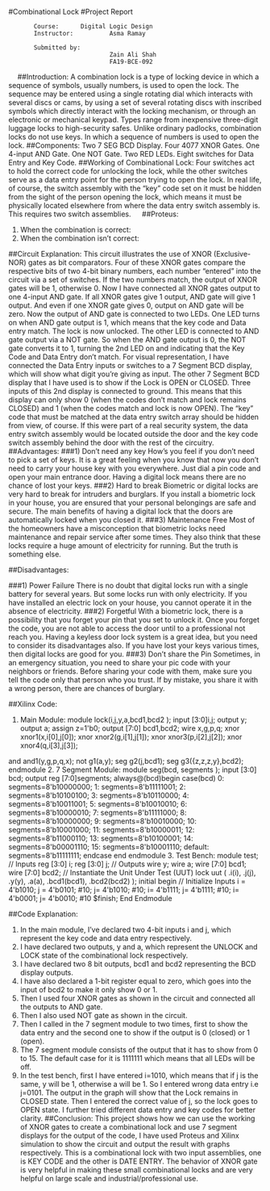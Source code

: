 #Combinational Lock
#Project Report

           Course:		Digital Logic Design
           Instructor:	        Asma Ramay

           Submitted by:
                                Zain Ali Shah               
                                FA19-BCE-092
 
##Introduction:
A combination lock is a type of locking device in which a sequence of symbols, usually numbers, is used to open the lock. The sequence may be entered using a single rotating dial which interacts with several discs or cams, by using a set of several rotating discs with inscribed symbols which directly interact with the locking mechanism, or through an electronic or mechanical keypad. Types range from inexpensive three-digit luggage locks to high-security safes. Unlike ordinary padlocks, combination locks do not use keys. In which a sequence of numbers is used to open the lock.
##Components:
Two 7 SEG BCD Display.
Four 4077 XNOR Gates.
One 4-input AND Gate.
One NOT Gate.
Two RED LEDs.
Eight switches for Data Entry and Key Code.
##Working of Combinational Lock:
Four switches act to hold the correct code for unlocking the lock, while the other switches serve as a data entry point for the person trying to open the lock.
In real life, of course, the switch assembly with the “key” code set on it must be hidden from the sight of the person opening the lock, which means it must be physically located elsewhere from where the data entry switch assembly is. This requires two switch assemblies.
 
##Proteus:
1.	When the combination is correct: 
2.	When the combination isn’t correct: 

##Circuit Explanation:
This circuit illustrates the use of XNOR (Exclusive-NOR) gates as bit comparators. Four of these XNOR gates compare the respective bits of two 4-bit binary numbers, each number “entered” into the circuit via a set of switches. If the two numbers match, the output of XNOR gates will be 1, otherwise 0. Now I have connected all XNOR gates output to one 4-input AND gate. If all XNOR gates give 1 output, AND gate will give 1 output. And even if one XNOR gate gives 0, output on AND gate will be zero. Now the output of AND gate is connected to two LEDs. One LED turns on when AND gate output is 1, which means that the key code and Data entry match. The lock is now unlocked. The other LED is connected to AND gate output via a NOT gate. So when the AND gate output is 0, the NOT gate converts it to 1, turning the 2nd LED on and indicating that the Key Code and Data Entry don’t match. For visual representation, I have connected the Data Entry inputs or switches to a 7 Segment BCD display, which will show what digit you’re giving as input. The other 7 Segment BCD display that I have used is to show if the Lock is OPEN or CLOSED. Three inputs of this 2nd display is connected to ground. This means that this display can only show 0 (when the codes don’t match and lock remains CLOSED) and 1 (when the codes match and lock is now OPEN).
The “key” code that must be matched at the data entry switch array should be hidden from view, of course. If this were part of a real security system, the data entry switch assembly would be located outside the door and the key code switch assembly behind the door with the rest of the circuitry.
##Advantages:
###1) Don’t need any key
How’s you feel if you don’t need to pick a set of keys. It is a great feeling when you know that now you don’t need to carry your house key with you everywhere. Just dial a pin code and open your main entrance door. Having a digital lock means there are no chance of lost your keys.
###2) Hard to break
Biometric or digital locks are very hard to break for intruders and burglars. If you install a biometric lock in your house, you are ensured that your personal belongings are safe and secure. The main benefits of having a digital lock that the doors are automatically locked when you closed it.
###3) Maintenance Free
Most of the homeowners have a misconception that biometric locks need maintenance and repair service after some times. They also think that these locks require a huge amount of electricity for running. But the truth is something else.


##Disadvantages:

###1) Power Failure
There is no doubt that digital locks run with a single battery for several years. But some locks run with only electricity. If you have installed an electric lock on your house, you cannot operate it in the absence of electricity.
###2) Forgetful
With a biometric lock, there is a possibility that you forget your pin that you set to unlock it. Once you forget the code, you are not able to access the door until to a professional not reach you.
Having a keyless door lock system is a great idea, but you need to consider its disadvantages also. If you have lost your keys various times, then digital locks are good for you.
###3) Don’t share the Pin
Sometimes, in an emergency situation, you need to share your pic code with your neighbors or friends. Before sharing your code with them, make sure you tell the code only that person who you trust. If by mistake, you share it with a wrong person, there are chances of burglary.

##Xilinx Code:
1.	Main Module:
module lock(i,j,y,a,bcd1,bcd2
    );
input [3:0]i,j;
output y;
output a;
assign z=1'b0;
output [7:0] bcd1,bcd2;
wire x,g,p,q;
xnor xnor1(x,i[0],j[0]);
xnor xnor2(g,i[1],j[1]);
xnor xnor3(p,i[2],j[2]);
xnor xnor4(q,i[3],j[3]);

and and1(y,g,p,q,x);
not g1(a,y);
seg g2(j,bcd1);
seg g3({z,z,z,y},bcd2);
endmodule
2.	7 Segment Module:
module seg(bcd, segments
    );
input [3:0] bcd;
output reg [7:0]segments;
always@(bcd)begin
case(bcd)
   0:   segments=8'b10000000;
   1:   segments=8'b11111001;
   2:   segments=8'b10100100; 
   3:   segments=8'b10110000; 
   4:   segments=8'b10011001; 
   5:   segments=8'b10010010; 
   6:   segments=8'b10000010; 
   7:   segments=8'b11111000; 
   8:   segments=8'b10000000;
   9:   segments=8'b10010000;
	10:  segments=8'b10001000;
	11:  segments=8'b10000011;
	12:  segments=8'b11000110;
	13:  segments=8'b10100001;
	14:  segments=8'b00001110;
	15:  segments=8'b10001110;
	default:  segments=8'b11111111;
endcase
end
endmodule
3.	Test Bench:
module test;
// Inputs
	reg [3:0] i;
	reg [3:0] j;
// Outputs
	wire y;
	wire a;
	wire [7:0] bcd1;
	wire [7:0] bcd2;
// Instantiate the Unit Under Test (UUT)
	lock uut (
		.i(i), 
		.j(j), 
		.y(y), 
		.a(a), 
		.bcd1(bcd1), 
		.bcd2(bcd2)
	);
initial begin
		// Initialize Inputs
		i = 4'b1010;
		j = 4'b0101;
		#10;
		j= 4'b1010;
		#10;
		i= 4'b1111;
		j= 4'b1111;
		#10;
		i= 4'b0001;
		j= 4'b0010;
                   #10 $finish;
End
Endmodule

##Code Explanation:
1.	In the main module, I’ve declared two 4-bit inputs i and j, which represent the key code and data entry respectively.
2.	I have declared two outputs, y and a, which represent the UNLOCK and LOCK state of the combinational lock respectively.
3.	I have declared two 8 bit outputs, bcd1 and bcd2 representing the BCD display outputs.
4.	I have also declared a 1-bit register equal to zero, which goes into the input of bcd2 to make it only show 0 or 1.
5.	Then I used four XNOR gates as shown in the circuit and connected all the outputs to AND gate.
6.	Then I also used NOT gate as shown in the circuit.
7.	Then I called in the 7 segment module to two times, first to show the data entry and the second one to show if the output is 0 (closed) or 1 (open).
8.	The 7 segment module consists of the output that it has to show from 0 to 15. The default case for it is 1111111 which means that all LEDs will be off.
9.	In the test bench, first I have entered i=1010, which means that if j is the same, y will be 1, otherwise a will be 1. So I entered wrong data entry i.e j=0101. The output in the graph will show that the Lock remains in CLOSED state. Then I entered the correct value of j, so the lock goes to OPEN state. I further tried different data entry and key codes for better clarity.
##Conclusion:
This project shows how we can use the working of XNOR gates to create a combinational lock and use 7 segment displays for the output of the code, I have used Proteus and Xilinx simulation to show the circuit and output the result with graphs respectively. This is a combinational lock with two input assemblies, one is KEY CODE and the other is DATE ENTRY. The behavior of XNOR gate is very helpful in making these small combinational locks and are very helpful on large scale and industrial/professional use.
